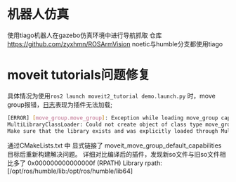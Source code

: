 # 机器人仿真
使用tiago机器人在gazebo仿真环境中进行导航抓取
仓库 https://github.com/zyxhmn/ROSArmVision 
noetic与humble分支都使用tiago
# moveit tutorials问题修复
具体情况为使用`ros2 launch moveit2_tutorial demo.launch.py` 时，move group报错，[日志](./move_group_5258_1755946637394.log)表现为插件无法加载;
```bash
[ERROR] [move_group.move_group]: Exception while loading move_group capability 'move_group/ApplyPlanningSceneService': 
MultiLibraryClassLoader: Could not create object of class type move_group::ApplyPlanningSceneService as no factory exists for it. 
Make sure that the library exists and was explicitly loaded through MultiLibraryClassLoader::loadLibrary()

```
通过CMakeLists.txt 中 显式链接了 moveit_move_group_default_capabilities 目标后重新构建解决问题。
详细对比编译后的插件，发现新so文件与旧so文件相比多了
0x000000000000000f (RPATH)  Library rpath: [/opt/ros/humble/lib:/opt/ros/humble/lib64]
